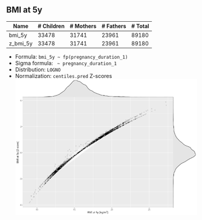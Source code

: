 ## BMI at 5y

| Name | # Children | # Mothers | # Fathers | # Total |
| ---- | ---------- | --------- | --------- | ------- |
| bmi_5y | 33478 | 31741 | 23961 | 89180 |
| z_bmi_5y | 33478 | 31741 | 23961 | 89180 |

- Formula: `bmi_5y ~ fp(pregnancy_duration_1)`
- Sigma formula: ` ~ pregnancy_duration_1`
- Distribution: `LOGNO`
- Normalization: `centiles.pred` Z-scores
![](plots/z_bmi_5y_vs_bmi_5y_child.png)


